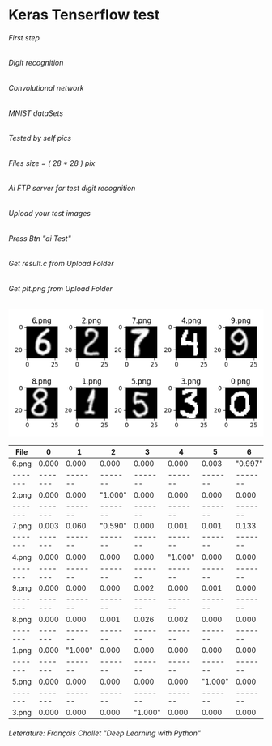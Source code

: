 # Keras Tenserflow test
###### First step
###### Digit recognition
###### Convolutional network

###### MNIST dataSets
###### Tested by self pics

###### Files size = ( 28 * 28 ) pix

###### Ai FTP server for test digit recognition
###### Upload your test images
###### Press Btn "ai Test"
###### Get result.c from Upload Folder
###### Get plt.png from Upload Folder


![Alt text](Upload/plt.png?raw=true "Title")


| File  |   0   |   1   |   2   |   3   |   4   |   5   |   6   |   7   |   8   |   9   |
|-------|-------|-------|-------|-------|-------|-------|-------|-------|-------|-------|
| 6.png | 0.000 | 0.000 | 0.000 | 0.000 | 0.000 | 0.003 |"0.997"| 0.000 | 0.000 | 0.000 |
|-------|-------|-------|-------|-------|-------|-------|-------|-------|-------|-------|
| 2.png | 0.000 | 0.000 |"1.000"| 0.000 | 0.000 | 0.000 | 0.000 | 0.000 | 0.000 | 0.000 |
|-------|-------|-------|-------|-------|-------|-------|-------|-------|-------|-------|
| 7.png | 0.003 | 0.060 |"0.590"| 0.000 | 0.001 | 0.001 | 0.133 | 0.212 | 0.000 | 0.000 |
|-------|-------|-------|-------|-------|-------|-------|-------|-------|-------|-------|
| 4.png | 0.000 | 0.000 | 0.000 | 0.000 |"1.000"| 0.000 | 0.000 | 0.000 | 0.000 | 0.000 |
|-------|-------|-------|-------|-------|-------|-------|-------|-------|-------|-------|
| 9.png | 0.000 | 0.000 | 0.000 | 0.002 | 0.000 | 0.001 | 0.000 | 0.000 | 0.000 |"0.997"|
|-------|-------|-------|-------|-------|-------|-------|-------|-------|-------|-------|
| 8.png | 0.000 | 0.000 | 0.001 | 0.026 | 0.002 | 0.000 | 0.000 | 0.000 |"0.971"| 0.000 |
|-------|-------|-------|-------|-------|-------|-------|-------|-------|-------|-------|
| 1.png | 0.000 |"1.000"| 0.000 | 0.000 | 0.000 | 0.000 | 0.000 | 0.000 | 0.000 | 0.000 |
|-------|-------|-------|-------|-------|-------|-------|-------|-------|-------|-------|
| 5.png | 0.000 | 0.000 | 0.000 | 0.000 | 0.000 |"1.000"| 0.000 | 0.000 | 0.000 | 0.000 |
|-------|-------|-------|-------|-------|-------|-------|-------|-------|-------|-------|
| 3.png | 0.000 | 0.000 | 0.000 |"1.000"| 0.000 | 0.000 | 0.000 | 0.000 | 0.000 | 0.000 |



###### Leterature: François Chollet "Deep Learning with Python"

